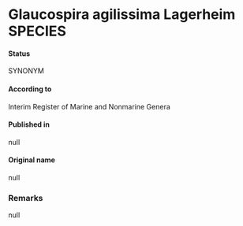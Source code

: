 # Glaucospira agilissima Lagerheim SPECIES

#### Status
SYNONYM

#### According to
Interim Register of Marine and Nonmarine Genera

#### Published in
null

#### Original name
null

### Remarks
null